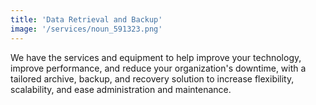 ```yaml
---
title: 'Data Retrieval and Backup'
image: '/services/noun_591323.png'
---
```


We have the services and equipment to help improve your technology, improve performance, and reduce your organization's downtime, with a tailored archive, backup, and recovery solution to increase flexibility, scalability, and ease administration and maintenance.

